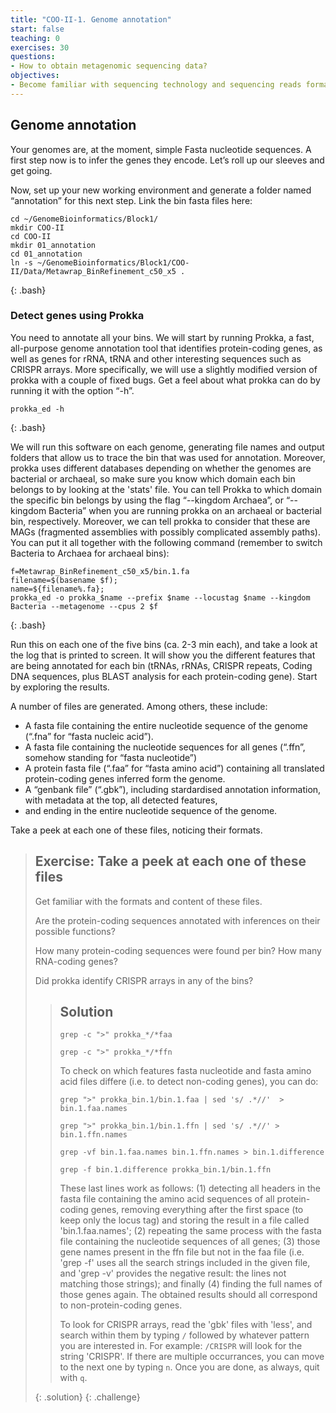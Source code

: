 ```yaml
---
title: "COO-II-1. Genome annotation"
start: false
teaching: 0
exercises: 30
questions:
- How to obtain metagenomic sequencing data?
objectives:
- Become familiar with sequencing technology and sequencing reads format
---
```


## Genome annotation

Your genomes are, at the moment, simple Fasta nucleotide sequences. 
A first step now is to infer the genes they encode. Let’s roll up our sleeves and get going.

Now, set up your new working environment and generate a folder named “annotation” for this next step. Link the bin fasta files here:
~~~
cd ~/GenomeBioinformatics/Block1/
mkdir COO-II
cd COO-II
mkdir 01_annotation
cd 01_annotation
ln -s ~/GenomeBioinformatics/Block1/COO-II/Data/Metawrap_BinRefinement_c50_x5 .
~~~
{: .bash}

### Detect genes using Prokka

You need to annotate all your bins. We will start by running Prokka, a fast, all-purpose genome annotation tool 
that identifies protein-coding genes, as well as genes for rRNA, tRNA and other interesting sequences such as CRISPR arrays. 
More specifically, we will use a slightly modified version of prokka with a couple of fixed bugs.
Get a feel about what prokka can do by running it with the option “-h”. 
~~~
prokka_ed -h
~~~
{: .bash}

We will run this software on each genome, generating file names and output folders that allow us to trace the bin that was 
used for annotation. Moreover, prokka uses different databases depending on whether the genomes are bacterial or archaeal, 
so make sure you know which domain each bin belongs to by looking at the 'stats' file. 
You can tell Prokka to which domain the specific bin belongs by using 
the flag “--kingdom Archaea”, or “--kingdom Bacteria” when you are running prokka on an archaeal or bacterial bin, respectively. 
Moreover, we can tell prokka to consider that these are MAGs (fragmented assemblies with possibly complicated assembly paths). 
You can put it all together with the following command (remember to switch Bacteria to Archaea for archaeal bins):
~~~
f=Metawrap_BinRefinement_c50_x5/bin.1.fa
filename=$(basename $f);
name=${filename%.fa};
prokka_ed -o prokka_$name --prefix $name --locustag $name --kingdom Bacteria --metagenome --cpus 2 $f
~~~
{: .bash}

Run this on each one of the five bins (ca. 2-3 min each), and take a look at the log that is printed to screen. 
It will show you the different features that are being annotated for each bin (tRNAs, rRNAs, CRISPR repeats, 
Coding DNA sequences, plus BLAST analysis for each protein-coding gene). Start by exploring the results. 

A number of files are generated. Among others, these include:
-	A fasta file containing the entire nucleotide sequence of the genome (“.fna” for “fasta nucleic acid”). 
-	A fasta file containing the nucleotide sequences for all genes (“.ffn”, somehow standing for “fasta nucleotide”)
-	A protein fasta file (“.faa” for “fasta amino acid”) containing all translated protein-coding genes inferred form the genome.
-	A “genbank file” (“.gbk”), including stardardised annotation information, with metadata at the top, all detected features,
-	and ending in the entire nucleotide sequence of the genome.


Take a peek at each one of these files, noticing their formats. 

> ## Exercise: Take a peek at each one of these files
>
> Get familiar with the formats and content of these files.
> 
> Are the protein-coding sequences annotated with inferences on their possible functions?
> 
> How many protein-coding sequences were found per bin? How many RNA-coding genes?
>
> Did prokka identify CRISPR arrays in any of the bins?
> 
>> ## Solution
>>
>> `grep -c ">" prokka_*/*faa`
>>
>> `grep -c ">" prokka_*/*ffn`
>>
>> To check on which features fasta nucleotide and fasta amino acid files differe (i.e. to detect non-coding genes), you can do:
>>
>> `grep ">" prokka_bin.1/bin.1.faa | sed 's/ .*//'  > bin.1.faa.names`
>>
>> `grep ">" prokka_bin.1/bin.1.ffn | sed 's/ .*//' > bin.1.ffn.names`
>>
>> `grep -vf bin.1.faa.names bin.1.ffn.names > bin.1.difference`
>>
>> `grep -f bin.1.difference prokka_bin.1/bin.1.ffn`
>>
>> These last lines work as follows: (1) detecting all headers in the fasta file containing the amino acid sequences of all
>> protein-coding genes, removing everything after the first space (to keep only the locus tag) and storing the result
>> in a file called 'bin.1.faa.names'; (2) repeating the same process with the fasta file containing the nucleotide sequences
>> of all genes; (3) those gene names present in the ffn file but not in the faa file (i.e. 'grep -f' uses all the search strings
>> included in the given file, and 'grep -v' provides the negative result: the lines not matching those strings); and finally
>> (4) finding the full names of those genes again. The obtained results should all correspond to non-protein-coding genes.
>> 
>> To look for CRISPR arrays, read the 'gbk' files with 'less', and search within them by typing `/` followed by whatever pattern
>> you are interested in. For example: `/CRISPR` will look for the string 'CRISPR'. If there are multiple occurrances, you can
>> move to the next one by typing `n`. Once you are done, as always, quit with `q`. 
>> 
> {: .solution}
{: .challenge}


